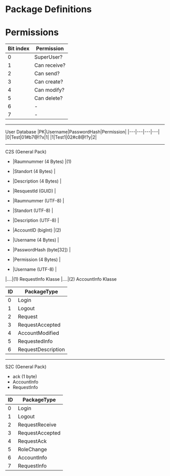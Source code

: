 # Package Definitions

# Permissions 
|Bit index|Permission|
|---|---|
| 0 | SuperUser?  | 
| 1 | Can receive?| 
| 2 | Can send?   |
| 3 | Can create? | 
| 4 | Can modify? |
| 5 | Can delete? |
| 6 | -           | 
| 7 | -           | 

------------------------------------------------------------

User Database 
|PK|Username|PasswordHash|Permission|
|---|---|---|---|
|0|Test|01#b7@!?x|1|
|1|Test1|02#c8@!?y|2|

------------------------------------------------------------

C2S (General Pack) 
- |Raumnummer (4 Bytes)		|(1)
- |Standort (4 Bytes)		|
- |Description (4 Bytes)	|
- |ResquestId (GUID)		|
- |Raumnummer (UTF-8)		|
- |Standort (UTF-8)			|
- |Description (UTF-8)		|

- |AccountID (bigInt)		|(2)
- |Username (4 Bytes)		|
- |PasswordHash (byte[32])	|
- |Permission (4 Bytes)		|
- |Username (UTF-8)			|

|....|(1) RequestInfo Klasse
|....|(2) AccountInfo Klasse

|ID|PackageType|
|---|---|
|0|Login|
|1|Logout|
|2|Request|
|3|RequestAccepted|
|4|AccountModified|
|5|RequestedInfo|
|6|RequestDescription|

----------------------------------------------------------------

S2C (General Pack)

- ack (1 byte)
- AccountInfo 
- RequestInfo 

|ID|PackageType|
|---|---|
|0|Login|
|1|Logout|
|2|RequestReceive|
|3|RequestAccepted|
|4|RequestAck|
|5|RoleChange|
|6|AccountInfo|
|7|RequestInfo|

